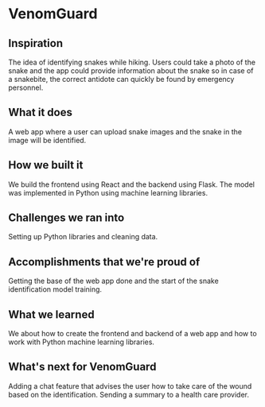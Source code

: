 # VenomGuard

## Inspiration
The idea of identifying snakes while hiking. Users could take a photo of the snake and the app could provide information about the snake so in case of a snakebite, the correct antidote can quickly be found by emergency personnel.

## What it does
A web app where a user can upload snake images and the snake in the image will be identified.

## How we built it
We build the frontend using React and the backend using Flask. The model was implemented in Python using machine learning libraries.

## Challenges we ran into
Setting up Python libraries and cleaning data. 

## Accomplishments that we're proud of
Getting the base of the web app done and the start of the snake identification model training.

## What we learned
We about how to create the frontend and backend of a web app and how to work with Python machine learning libraries.

## What's next for VenomGuard
Adding a chat feature that advises the user how to take care of the wound based on the identification. Sending a summary to a health care provider.

